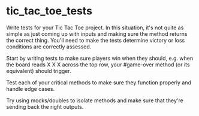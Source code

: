 # tic_tac_toe_tests

Write tests for your Tic Tac Toe project. In this situation, it's not quite as simple as just coming up with inputs and making sure the method returns the correct thing. You'll need to make the tests determine victory or loss conditions are correctly assessed.

Start by writing tests to make sure players win when they should, e.g. when the board reads X X X across the top row, your #game-over method (or its equivalent) should trigger.

Test each of your critical methods to make sure they function properly and handle edge cases.

Try using mocks/doubles to isolate methods and make sure that they're sending back the right outputs.
